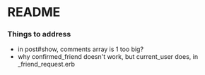 
# README


### Things to address
- in post#show, comments array is 1 too big?
- why confirmed_friend doesn't work, but current_user does, in _friend_request.erb
